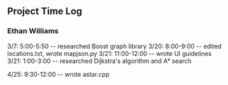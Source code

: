##  Project Time Log
### Ethan Williams

3/7:  5:00-5:50 -- researched Boost graph library
3/20: 8:00-9:00 -- edited locations.txt, wrote mapjson.py
3/21: 11:00-12:00 -- wrote UI guidelines
3/21: 1:00-3:00 -- researched Dijkstra's algorithm and A* search

4/25: 9:30-12:00 -- wrote astar.cpp
